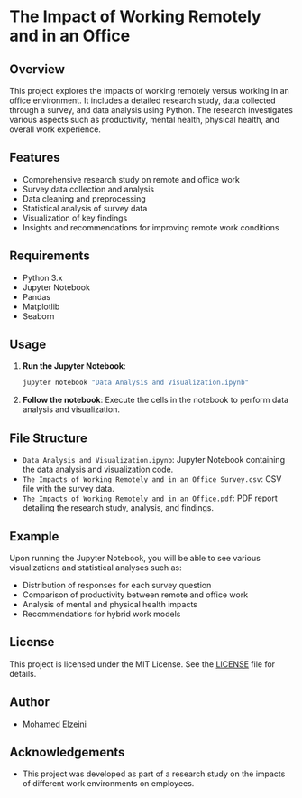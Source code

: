 # The Impact of Working Remotely and in an Office

## Overview

This project explores the impacts of working remotely versus working in an office environment. It includes a detailed research study, data collected through a survey, and data analysis using Python. The research investigates various aspects such as productivity, mental health, physical health, and overall work experience.

## Features

- Comprehensive research study on remote and office work
- Survey data collection and analysis
- Data cleaning and preprocessing
- Statistical analysis of survey data
- Visualization of key findings
- Insights and recommendations for improving remote work conditions

## Requirements

- Python 3.x
- Jupyter Notebook
- Pandas
- Matplotlib
- Seaborn

## Usage

1. **Run the Jupyter Notebook**:
    ```bash
    jupyter notebook "Data Analysis and Visualization.ipynb"
    ```

2. **Follow the notebook**: Execute the cells in the notebook to perform data analysis and visualization.

## File Structure

- `Data Analysis and Visualization.ipynb`: Jupyter Notebook containing the data analysis and visualization code.
- `The Impacts of Working Remotely and in an Office Survey.csv`: CSV file with the survey data.
- `The Impacts of Working Remotely and in an Office.pdf`: PDF report detailing the research study, analysis, and findings.

## Example

Upon running the Jupyter Notebook, you will be able to see various visualizations and statistical analyses such as:

- Distribution of responses for each survey question
- Comparison of productivity between remote and office work
- Analysis of mental and physical health impacts
- Recommendations for hybrid work models

## License

This project is licensed under the MIT License. See the [LICENSE](https://github.com/Mo-Zeini/The-Impacts-of-Working-Remotely-and-in-an-Office/blob/main/LICENSE.txt) file for details.

## Author

- [Mohamed Elzeini](https://github.com/Mo-Zeini)

## Acknowledgements

- This project was developed as part of a research study on the impacts of different work environments on employees.
